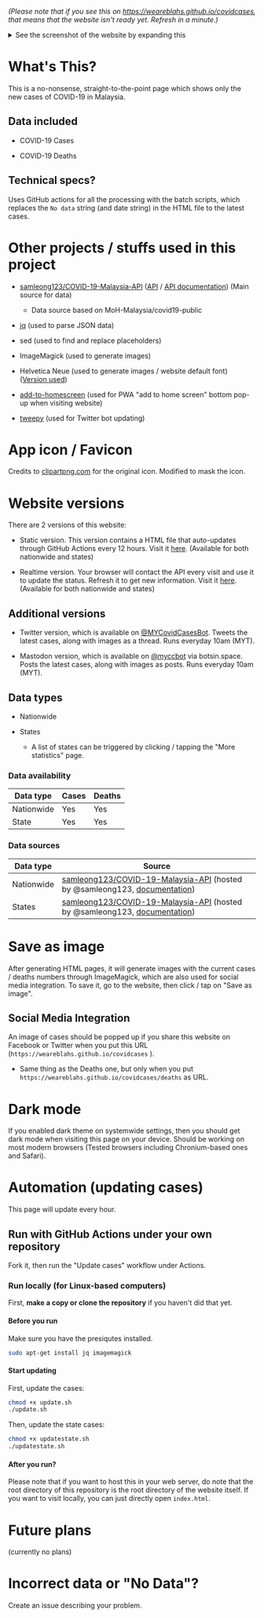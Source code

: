 _(Please note that if you see this on https://weareblahs.github.io/covidcases, that means that the website isn't ready yet. Refresh in a minute.)_

<details>
<summary>See the screenshot of the website by expanding this</summary>
<br>
<img src="https://user-images.githubusercontent.com/37889443/154798834-3b757275-75bf-448c-b547-be6897bf988e.png"></img>
<h1><center>Yes. This is how the website looks like. Nothing more, nothing less. Just the numbers.</center></h1>
</details>

# What's This?

This is a no-nonsense, straight-to-the-point page which shows only the new cases of COVID-19 in Malaysia.

## Data included

- COVID-19 Cases

- COVID-19 Deaths
  
## Technical specs?
  
Uses GitHub actions for all the processing with the batch scripts, which replaces the `No data` string (and date string) in the HTML file to the latest cases.
  
# Other projects / stuffs used in this project

- [samleong123/COVID-19-Malaysia-API](https://github.com/samleong123/COVID-19-Malaysia-API) ([API](https://covid-19.samsam123.name.my/api/cases?date=latest) / [API documentation](https://covid-19.samsam123.name.my/api.html)) (Main source for data)
  
  - Data source based on MoH-Malaysia/covid19-public

- [jq](https://github.com/stedolan/jq) (used to parse JSON data)

- sed (used to find and replace placeholders)

- ImageMagick (used to generate images)

- Helvetica Neue (used to generate images / website default font) ([Version used](https://github.com/ifvictr/helvetica-neue))

- [add-to-homescreen](https://github.com/cubiq/add-to-homescreen) (used for PWA "add to home screen" bottom pop-up when visiting website)

- [tweepy](https://github.com/tweepy/tweepy) (used for Twitter bot updating)

# App icon / Favicon

Credits to [clipartpng.com](https://clipartpng.com/?3346,blue-face-mask-clipart-png-image) for the original icon. Modified to mask the icon.

# Website versions

There are 2 versions of this website:

- Static version. This version contains a HTML file that auto-updates through GitHub Actions every 12 hours. Visit it [here](https://weareblahs.github.io/covidcases). (Available for both nationwide and states)

- Realtime version. Your browser will contact the API every visit and use it to update the status. Refresh it to get new information. Visit it [here](https://weareblahs.github.io/covidcases/dynamic). (Available for both nationwide and states)

## Additional versions

- Twitter version, which is available on [@MYCovidCasesBot](https://twitter.com/MYCOVIDCasesBot). Tweets the latest cases, along with images as a thread. Runs everyday 10am (MYT).

- Mastodon version, which is available on [@myccbot](https://botsin.space/@myccbot) via botsin.space. Posts the latest cases, along with images as posts. Runs everyday 10am (MYT).

## Data types

- Nationwide

- States
  
  - A list of states can be triggered by clicking / tapping the "More statistics" page.

### Data availability

| Data type  | Cases | Deaths |
| ---------- | ----- | ------ |
| Nationwide | Yes   | Yes    |
| State      | Yes   | Yes    |

### Data sources

| Data type  | Source                                                                                                                                                                           |
| ---------- | -------------------------------------------------------------------------------------------------------------------------------------------------------------------------------- |
| Nationwide | [samleong123/COVID-19-Malaysia-API](https://github.com/samleong123/COVID-19-Malaysia-API) (hosted by @samleong123, [documentation](https://covid-19.samsam123.name.my/api.html)) |
| States     | [samleong123/COVID-19-Malaysia-API](https://github.com/samleong123/COVID-19-Malaysia-API) (hosted by @samleong123, [documentation](https://covid-19.samsam123.name.my/api.html)) |

# Save as image

After generating HTML pages, it will generate images with the current cases / deaths numbers through ImageMagick, which are also used for social media integration. To save it, go to the website, then click / tap on "Save as image".

## Social Media Integration

An image of cases should be popped up if you share this website on Facebook or Twitter when you put this URL (`https://weareblahs.github.io/covidcases` ).

- Same thing as the Deaths one, but only when you put `https://weareblahs.github.io/covidcases/deaths`  as URL.

# Dark mode

If you enabled dark theme on systemwide settings, then you should get dark mode when visiting this page on your device. Should be working on most modern browsers (Tested browsers including Chronium-based ones and Safari).

# Automation (updating cases)

 This page will update every hour.

## Run with GitHub Actions under your own repository

Fork it, then run the "Update cases" workflow under Actions.

### Run locally (for Linux-based computers)
First, **make a copy or clone the repository** if you haven't did that yet.

#### Before you run
Make sure you have the presiqutes installed.

```bash
sudo apt-get install jq imagemagick
```
#### Start updating
First, update the cases:
```bash
chmod +x update.sh
./update.sh
```
Then, update the state cases:
```bash
chmod +x updatestate.sh
./updatestate.sh
```

#### After you run?
Please note that if you want to host this in your web server, do note that the root directory of this repository is the root directory of the website itself. If you want to visit locally, you can just directly open `index.html`.

# Future plans

(currently no plans)

# Incorrect data or "No Data"?

Create an issue describing your problem.
